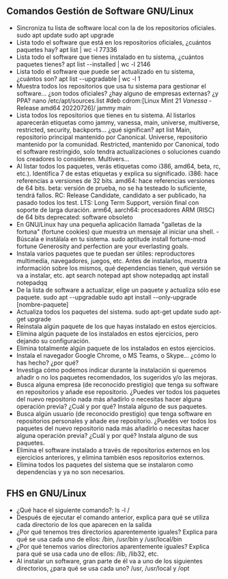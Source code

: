 ## Comandos Gestión de Software GNU/Linux
- Sincroniza tu lista de software local con la de los repositorios oficiales.
sudo apt update
sudo apt upgrade
- Lista todo el software que está en los repositorios oficiales, ¿cuántos paquetes hay?
apt list | wc -l
77336
- Lista todo el software que tienes instalado en tu sistema, ¿cuántos paquetes tienes?
apt list --installed | wc -l
2146
- Lista todo el software que puede ser actualizado en tu sistema, ¿cuántos son?
apt list --upgradable | wc -l
1
- Muestra todos los repositorios que usa tu sistema para gestionar el software... ¿son todos oficiales? ¿hay alguno de empresas externas? ¿y PPA?
nano /etc/apt/sources.list
#deb cdrom:[Linux Mint 21 _Vanessa_ - Release amd64 20220726]/ jammy main
- Lista todos los repositorios que tienes en tu sistema. Al listarlos aparecerán etiquetas como jammy, vanessa, main, universe, multiverse, restricted, security, backports... ¿qué significan?
apt list
Main, repositorio principal mantenido por Canonical.
Universe, repositorio mantenido por la comunidad.
Restricted, mantenido por Canonical, todo el software restringido, solo tendra actualizaciones o soluciones cuando los creadores lo consideren.
Multivers... 
- Al listar todos los paquetes, verás etiquetas como i386, amd64, beta, rc, etc.). Identifica 7 de estas etiquetas y explica su significado.
i386: hace referencias a versiones de 32 bits.
amd64: hace referencias versiones de 64 bits.
beta: versión de prueba, no se ha testeado lo suficiente, tendrá fallos.
RC: Release Candidate, candidato a ser publicado, ha pasado todos los test.
LTS: Long Term Support, versión final con soporte de larga duración.
arm64, aarch64: procesadores ARM (RISC) de 64 bits
deprecated: software obsoleto
- En GNU/Linux hay una pequeña aplicación llamada "galletas de la fortuna" (fortune cookies) que muestra un mensaje al iniciar una shell. - Búscala e instálala en tu sistema.
sudo aptitude install fortune-mod
fortune
Generosity and perfection are your everlasting goals.
- Instala varios paquetes que te puedan ser útiles: reproductores multimedia, navegadores, juegos, etc. Antes de instalarlos, muestra información sobre los mismos, qué dependencias tienen, qué versión se va a instalar, etc.
apt search notepad
apt show notepadqq
apt install notepadqq
- De la lista de software a actualizar, elige un paquete y actualiza sólo ese paquete.
sudo apt --upgradable
sudo apt install --only-upgrade [nombre-paquete]
- Actualiza todos los paquetes del sistema.
sudo apt-get update
sudo apt-get upgrade
- Reinstala algún paquete de los que hayas instalado en estos ejercicios.
- Elimina algún paquete de los instalados en estos ejercicios, pero dejando su configuración.
- Elimina totalmente algún paquete de los instalados en estos ejercicios.
- Instala el navegador Google Chrome, o MS Teams, o Skype... ¿cómo lo has hecho? ¿por qué?
- Investiga cómo podemos indicar durante la instalación si queremos añadir o no los paquetes recomendados, los sugeridos y/o las mejoras.
- Busca alguna empresa (de reconocido prestigio) que tenga su software en repositorios y añade ese repositorio. ¿Puedes ver todos los paquetes del nuevo repositorio nada más añadirlo o necesitas hacer alguna operación previa? ¿Cuál y por qué? Instala alguno de sus paquetes.
- Busca algún usuario (de reconocido prestigio) que tenga software en repositorios personales y añade ese repositorio. ¿Puedes ver todos los paquetes del nuevo repositorio nada más añadirlo o necesitas hacer alguna operación previa? ¿Cuál y por qué? Instala alguno de sus paquetes.
- Elimina el software instalado a través de repositorios externos en los ejercicios anteriores, y elimina también esos repositorios externos.
- Elimina todos los paquetes del sistema que se instalaron como dependencias y ya no son necesarios.

## FHS en GNU/Linux
- ¿Qué hace el siguiente comando?: ls -l /
- Después de ejecutar el comando anterior, explica para qué se utiliza cada directorio de los que aparecen en la salida
- ¿Por qué tenemos tres directorios aparentemente iguales? Explica para qué se usa cada uno de ellos: /bin, /usr/bin y /usr/local/bin
- ¿Por qué tenemos varios directorios aparentemente iguales? Explica para qué se usa cada uno de ellos: /lib, /lib32, etc.
- Al instalar un software, gran parte de él va a uno de los siguientes directorios, ¿para qué se usa cada uno? /usr, /usr/local y /opt
